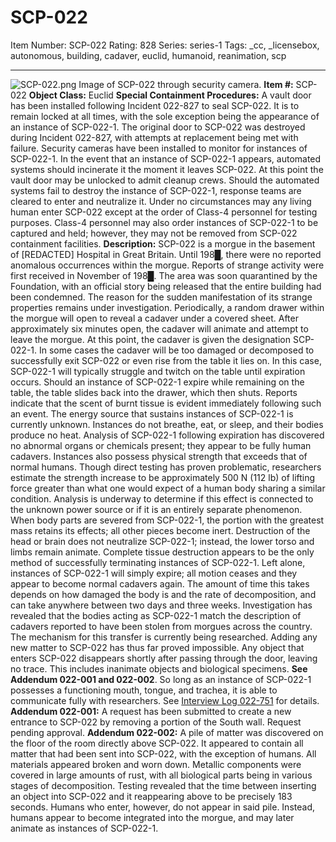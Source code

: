 # SCP-022
Item Number: SCP-022
Rating: 828
Series: series-1
Tags: _cc, _licensebox, autonomous, building, cadaver, euclid, humanoid, reanimation, scp

---

![SCP-022.png](https://scp-wiki.wdfiles.com/local--files/scp-022/SCP-022.png)
Image of SCP-022 through security camera.
**Item #:** SCP-022
**Object Class:** Euclid
**Special Containment Procedures:** A vault door has been installed following Incident 022-827 to seal SCP-022. It is to remain locked at all times, with the sole exception being the appearance of an instance of SCP-022-1. The original door to SCP-022 was destroyed during Incident 022-827, with attempts at replacement being met with failure. Security cameras have been installed to monitor for instances of SCP-022-1.
In the event that an instance of SCP-022-1 appears, automated systems should incinerate it the moment it leaves SCP-022. At this point the vault door may be unlocked to admit cleanup crews. Should the automated systems fail to destroy the instance of SCP-022-1, response teams are cleared to enter and neutralize it. Under no circumstances may any living human enter SCP-022 except at the order of Class-4 personnel for testing purposes. Class-4 personnel may also order instances of SCP-022-1 to be captured and held; however, they may not be removed from SCP-022 containment facilities.
**Description:** SCP-022 is a morgue in the basement of [REDACTED] Hospital in Great Britain. Until 198█, there were no reported anomalous occurrences within the morgue. Reports of strange activity were first received in November of 198█. The area was soon quarantined by the Foundation, with an official story being released that the entire building had been condemned. The reason for the sudden manifestation of its strange properties remains under investigation.
Periodically, a random drawer within the morgue will open to reveal a cadaver under a covered sheet. After approximately six minutes open, the cadaver will animate and attempt to leave the morgue. At this point, the cadaver is given the designation SCP-022-1. In some cases the cadaver will be too damaged or decomposed to successfully exit SCP-022 or even rise from the table it lies on. In this case, SCP-022-1 will typically struggle and twitch on the table until expiration occurs. Should an instance of SCP-022-1 expire while remaining on the table, the table slides back into the drawer, which then shuts. Reports indicate that the scent of burnt tissue is evident immediately following such an event.
The energy source that sustains instances of SCP-022-1 is currently unknown. Instances do not breathe, eat, or sleep, and their bodies produce no heat. Analysis of SCP-022-1 following expiration has discovered no abnormal organs or chemicals present; they appear to be fully human cadavers.
Instances also possess physical strength that exceeds that of normal humans. Though direct testing has proven problematic, researchers estimate the strength increase to be approximately 500 N (112 lb) of lifting force greater than what one would expect of a human body sharing a similar condition. Analysis is underway to determine if this effect is connected to the unknown power source or if it is an entirely separate phenomenon.
When body parts are severed from SCP-022-1, the portion with the greatest mass retains its effects; all other pieces become inert. Destruction of the head or brain does not neutralize SCP-022-1; instead, the lower torso and limbs remain animate. Complete tissue destruction appears to be the only method of successfully terminating instances of SCP-022-1. Left alone, instances of SCP-022-1 will simply expire; all motion ceases and they appear to become normal cadavers again. The amount of time this takes depends on how damaged the body is and the rate of decomposition, and can take anywhere between two days and three weeks.
Investigation has revealed that the bodies acting as SCP-022-1 match the description of cadavers reported to have been stolen from morgues across the country. The mechanism for this transfer is currently being researched.
Adding any new matter to SCP-022 has thus far proved impossible. Any object that enters SCP-022 disappears shortly after passing through the door, leaving no trace. This includes inanimate objects and biological specimens. **See Addendum 022-001 and 022-002**.
So long as an instance of SCP-022-1 possesses a functioning mouth, tongue, and trachea, it is able to communicate fully with researchers. See [Interview Log 022-751](/interview-log-022-751) for details.
**Addendum 022-001:** A request has been submitted to create a new entrance to SCP-022 by removing a portion of the South wall. Request pending approval.
**Addendum 022-002:** A pile of matter was discovered on the floor of the room directly above SCP-022. It appeared to contain all matter that had been sent into SCP-022, with the exception of humans. All materials appeared broken and worn down. Metallic components were covered in large amounts of rust, with all biological parts being in various stages of decomposition. Testing revealed that the time between inserting an object into SCP-022 and it reappearing above to be precisely 183 seconds. Humans who enter, however, do not appear in said pile. Instead, humans appear to become integrated into the morgue, and may later animate as instances of SCP-022-1.